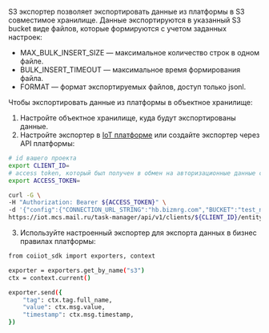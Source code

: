 S3 экспортер позволяет экспортировать данные из платформы в S3 совместимое хранилище. Данные экспортируются в указанный S3 bucket виде файлов, которые формируются с учетом заданных настроек:

- MAX_BULK_INSERT_SIZE — максимальное количество строк в одном файле.
- BULK_INSERT_TIMEOUT — максимальное время формирования файла.
- FORMAT — формат экспортируемых файлов, доступ только jsonl.

Чтобы экспортировать данные из платформы в объектное хранилище:

1. Настройте объектное хранилище, куда будут экспортированы данные.
2. Настройте экспортер в [IoT платформе](../../iot-start/export) или создайте экспортер через API платформы:

```bash
# id вашего проекта
export CLIENT_ID=
# access token, который был получен в обмен на авторизационные данные сервисного аккаунта
export ACCESS_TOKEN=

curl -G \
-H "Authorization: Bearer ${ACCESS_TOKEN}" \
-d '{"config":{"CONNECTION_URL_STRING":"hb.bizmrg.com","BUCKET":"test_new_s3_exporter","REGION":"ru-msk","SSL":1,"ACCESS_KEY_ID":"sfsfsfsgsgdfghfgfhjyj","SECRET_ACCESS_KEY":"gdgdfgdgfdhdfhdgdgdhfhfghghjfhjf","MAX_BULK_INSERT_SIZE":1000,"PERIOD_BETWEEN_RETRIES":"5s","FORMAT":"jsonl","BULK_INSERT_TIMEOUT":"1m"},"description":"s3","label":"s3","name":"s3","type_id":6}' \
https://iot.mcs.mail.ru/task-manager/api/v1/clients/${CLIENT_ID}/entity/exporter/operation/create
```

3. Используйте настроенный экспортер для экспорта данных в бизнес правилах платформы:

```bash
from coiiot_sdk import exporters, context

exporter = exporters.get_by_name("s3")
ctx = context.current()

exporter.send({
    "tag": ctx.tag.full_name,
    "value": ctx.msg.value,
    "timestamp": ctx.msg.timestamp,
})
```
